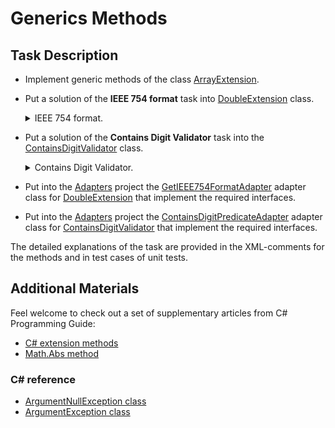 # Generics Methods
 
## Task Description

* Implement generic methods of the class [ArrayExtension](GenericMethods/ArrayExtension.cs).
* Put a solution of the **IEEE 754 format** task into [DoubleExtension](IEEE754FormatTask/DoubleExtension.cs#L13) class.
    <details><summary>IEEE 754 format.</summary>        
    Implement the GetIEEE754Format method that obtains a binary representation of a real double-precision number in IEEE 754 format as the extension method. Don't use Framework's converter classes. The task definition is given in the  XML-comments for this method.        
    
    Hint:  Use C# structs to create a union type (similar to C unions).
    </details>      
* Put a solution of the **Contains Digit Validator** task into the [ContainsDigitValidator](ContainsDigitPredicate/ContainsDigitValidator.cs#L3) class.
    <details><summary>Contains Digit Validator.</summary>    
    Implement an Verify method that checks if a given number contains a given digit. Don't use strings and arrays.      
    </details>
* Put into the [Adapters](Adapters/) project the [GetIEEE754FormatAdapter](Adapters/GetIEEE754FormatAdapter.cs#L5) adapter class for [DoubleExtension](IEEE754FormatTask/DoubleExtension.cs#L13) that implement the required interfaces.
* Put into the [Adapters](Adapters/) project the [ContainsDigitPredicateAdapter](Adapters/ContainsDigitPredicateAdapter.cs#L6) adapter class for [ContainsDigitValidator](ContainsDigitPredicate/ContainsDigitValidator.cs#L3) that implement the required interfaces. 

The detailed explanations of the task are provided in the XML-comments for the methods and in test cases of unit tests.

## Additional Materials

Feel welcome to check out a set of supplementary articles from C# Programming Guide: 

- [C# extension methods](https://docs.microsoft.com/en-us/dotnet/csharp/programming-guide/classes-and-structs/extension-methods)  
- [Math.Abs method](https://docs.microsoft.com/en-us/dotnet/api/system.math.abs?view=net-5.0) 

### C# reference  

* [ArgumentNullException class](https://docs.microsoft.com/en-us/dotnet/api/system.argumentnullexception?view=net-5.0#:~:text=An%20ArgumentNullException%20exception%20is%20thrown,but%20should%20never%20be%20null%20.&text=An%20object%20returned%20from%20a,original%20returned%20object%20is%20null%20.) 
* [ArgumentException class](https://docs.microsoft.com/en-us/dotnet/api/system.argumentexception?view=net-5.0)
